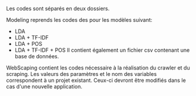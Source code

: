 Les codes sont séparés en deux dossiers.

Modeling reprends les codes des pour les modèles suivant:
- LDA
- LDA + TF-IDF
- LDA + POS
- LDA + TF-IDF + POS
Il contient également un fichier csv contenant une base de données. 

WebScaping contient les codes nécessaire à la réalisation du crawler et du scraping.
Les valeurs des paramètres et le nom des variables correspondent à un projet existant.
Ceux-ci devront être modifiés dans le cas d'une nouvelle application.

